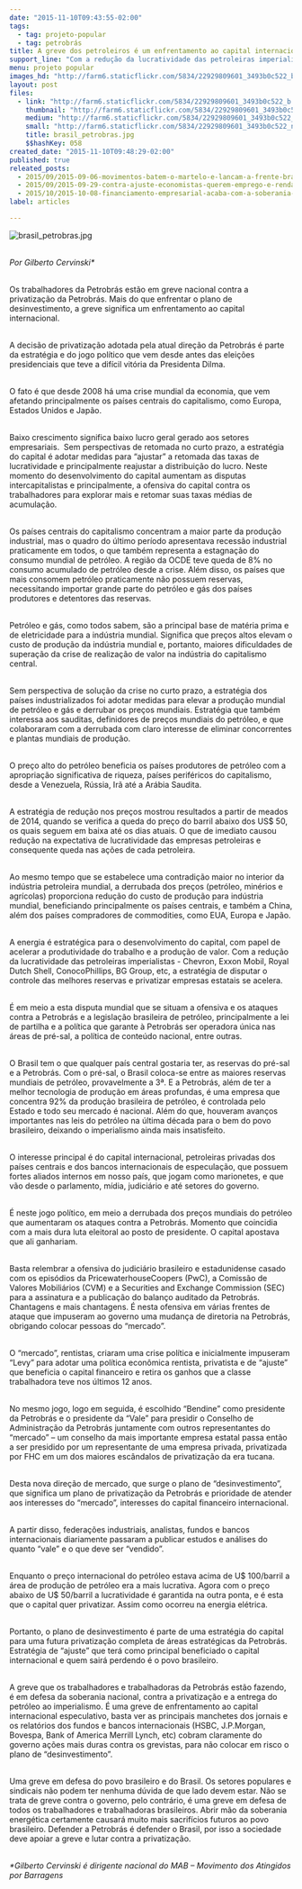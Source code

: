 ```yaml
---
date: "2015-11-10T09:43:55-02:00"
tags:
  - tag: projeto-popular
  - tag: petrobrás
title: A greve dos petroleiros é um enfrentamento ao capital internacional
support_line: "Com a redução da lucratividade das petroleiras imperialistas, a estratégia de disputar o controle das melhores reservas e privatizar estatais se acelera."
menu: projeto popular
images_hd: "http://farm6.staticflickr.com/5834/22929809601_3493b0c522_b.jpg"
layout: post
files:
  - link: "http://farm6.staticflickr.com/5834/22929809601_3493b0c522_b.jpg"
    thumbnail: "http://farm6.staticflickr.com/5834/22929809601_3493b0c522_t.jpg"
    medium: "http://farm6.staticflickr.com/5834/22929809601_3493b0c522_z.jpg"
    small: "http://farm6.staticflickr.com/5834/22929809601_3493b0c522_n.jpg"
    title: brasil_petrobras.jpg
    $$hashKey: 058
created_date: "2015-11-10T09:48:29-02:00"
published: true
releated_posts:
  - 2015/09/2015-09-06-movimentos-batem-o-martelo-e-lancam-a-frente-brasil-popular.md
  - 2015/09/2015-09-29-contra-ajuste-economistas-querem-emprego-e-renda-no-centro-da-politica-economica.md
  - 2015/10/2015-10-08-financiamento-empresarial-acaba-com-a-soberania-popular-afirma-especialista.md
label: articles

---
```

<p><img alt="brasil_petrobras.jpg" src="http://farm6.staticflickr.com/5834/22929809601_3493b0c522_b.jpg" /></p>

<p><br />
<em>Por Gilberto Cervinski*</em></p>

<p><br />
Os trabalhadores da Petrobr&aacute;s est&atilde;o em greve nacional contra a privatiza&ccedil;&atilde;o da Petrobr&aacute;s. Mais do que enfrentar o plano de desinvestimento, a greve significa um enfrentamento ao capital internacional.</p>

<p><br />
A decis&atilde;o de privatiza&ccedil;&atilde;o adotada pela atual dire&ccedil;&atilde;o da Petrobr&aacute;s &eacute; parte da estrat&eacute;gia e do jogo pol&iacute;tico que vem desde antes das elei&ccedil;&otilde;es presidenciais que teve a dif&iacute;cil vit&oacute;ria da Presidenta Dilma.</p>

<p><br />
O fato &eacute; que desde 2008 h&aacute; uma crise mundial da economia, que vem afetando principalmente os pa&iacute;ses centrais do capitalismo, como Europa, Estados Unidos e Jap&atilde;o.</p>

<p><br />
Baixo crescimento significa baixo lucro geral gerado aos setores empresariais. &nbsp;Sem perspectivas de retomada no curto prazo, a estrat&eacute;gia do capital &eacute; adotar medidas para &ldquo;ajustar&rdquo; a retomada das taxas de lucratividade e principalmente reajustar a distribui&ccedil;&atilde;o do lucro. Neste momento do desenvolvimento do capital aumentam as disputas intercapitalistas e principalmente, a ofensiva do capital contra os trabalhadores para explorar mais e retomar suas taxas m&eacute;dias de acumula&ccedil;&atilde;o.</p>

<p><br />
Os pa&iacute;ses centrais do capitalismo concentram a maior parte da produ&ccedil;&atilde;o industrial, mas o quadro do &uacute;ltimo per&iacute;odo apresentava recess&atilde;o industrial praticamente em todos, o que tamb&eacute;m representa a estagna&ccedil;&atilde;o do consumo mundial de petr&oacute;leo. A regi&atilde;o da OCDE teve queda de 8% no consumo acumulado de petr&oacute;leo desde a crise. Al&eacute;m disso, os pa&iacute;ses que mais consomem petr&oacute;leo praticamente n&atilde;o possuem reservas, necessitando importar grande parte do petr&oacute;leo e g&aacute;s dos pa&iacute;ses produtores e detentores das reservas.</p>

<p><br />
Petr&oacute;leo e g&aacute;s, como todos sabem, s&atilde;o a principal base de mat&eacute;ria prima e de eletricidade para a ind&uacute;stria mundial. Significa que pre&ccedil;os altos elevam o custo de produ&ccedil;&atilde;o da ind&uacute;stria mundial e, portanto, maiores dificuldades de supera&ccedil;&atilde;o da crise de realiza&ccedil;&atilde;o de valor na ind&uacute;stria do capitalismo central.</p>

<p><br />
Sem perspectiva de solu&ccedil;&atilde;o da crise no curto prazo, a estrat&eacute;gia dos pa&iacute;ses industrializados foi adotar medidas para elevar a produ&ccedil;&atilde;o mundial de petr&oacute;leo e g&aacute;s e derrubar os pre&ccedil;os mundiais. Estrat&eacute;gia que tamb&eacute;m interessa aos sauditas, definidores de pre&ccedil;os mundiais do petr&oacute;leo, e que colaboraram com a derrubada com claro interesse de eliminar concorrentes e plantas mundiais de produ&ccedil;&atilde;o.</p>

<p><br />
O pre&ccedil;o alto do petr&oacute;leo beneficia os pa&iacute;ses produtores de petr&oacute;leo com a apropria&ccedil;&atilde;o significativa de riqueza, pa&iacute;ses perif&eacute;ricos do capitalismo, desde a Venezuela, R&uacute;ssia, Ir&atilde; at&eacute; a Ar&aacute;bia Saudita.&nbsp;</p>

<p><br />
A estrat&eacute;gia de redu&ccedil;&atilde;o nos pre&ccedil;os mostrou resultados a partir de meados de 2014, quando se verifica a queda do pre&ccedil;o do barril abaixo dos US$ 50, os quais seguem em baixa at&eacute; os dias atuais. O que de imediato causou redu&ccedil;&atilde;o na expectativa de lucratividade das empresas petroleiras e consequente queda nas a&ccedil;&otilde;es de cada petroleira.</p>

<p><br />
Ao mesmo tempo que se estabelece uma contradi&ccedil;&atilde;o maior no interior da ind&uacute;stria petroleira mundial, a derrubada dos pre&ccedil;os (petr&oacute;leo, min&eacute;rios e agr&iacute;colas) proporciona redu&ccedil;&atilde;o do custo de produ&ccedil;&atilde;o para ind&uacute;stria mundial, beneficiando principalmente os pa&iacute;ses centrais, e tamb&eacute;m a China, al&eacute;m dos pa&iacute;ses compradores de commodities, como EUA, Europa e Jap&atilde;o.</p>

<p><br />
A energia &eacute; estrat&eacute;gica para o desenvolvimento do capital, com papel de acelerar a produtividade do trabalho e a produ&ccedil;&atilde;o de valor. Com a redu&ccedil;&atilde;o da lucratividade das petroleiras imperialistas - Chevron, Exxon Mobil, Royal Dutch Shell, ConocoPhillips, BG Group, etc, a estrat&eacute;gia de disputar o controle das melhores reservas e privatizar empresas estatais se acelera.</p>

<p><br />
&Eacute; em meio a esta disputa mundial que se situam a ofensiva e os ataques contra a Petrobr&aacute;s e a legisla&ccedil;&atilde;o brasileira de petr&oacute;leo, principalmente a lei de partilha e a pol&iacute;tica que garante &agrave; Petrobr&aacute;s ser operadora &uacute;nica nas &aacute;reas de pr&eacute;-sal, a pol&iacute;tica de conte&uacute;do nacional, entre outras.</p>

<p><br />
O Brasil tem o que qualquer pa&iacute;s central gostaria ter, as reservas do pr&eacute;-sal e a Petrobr&aacute;s. Com o pr&eacute;-sal, o Brasil coloca-se entre as maiores reservas mundiais de petr&oacute;leo, provavelmente a 3&ordf;. E a Petrobr&aacute;s, al&eacute;m de ter a melhor tecnologia de produ&ccedil;&atilde;o em &aacute;reas profundas, &eacute; uma empresa que concentra 92% da produ&ccedil;&atilde;o brasileira de petr&oacute;leo, &eacute; controlada pelo Estado e todo seu mercado &eacute; nacional. Al&eacute;m do que, houveram avan&ccedil;os importantes nas leis do petr&oacute;leo na &uacute;ltima d&eacute;cada para o bem do povo brasileiro, deixando o imperialismo ainda mais insatisfeito.</p>

<p><br />
O interesse principal &eacute; do capital internacional, petroleiras privadas dos pa&iacute;ses centrais e dos bancos internacionais de especula&ccedil;&atilde;o, que possuem fortes aliados internos em nosso pa&iacute;s, que jogam como marionetes, e que v&atilde;o desde o parlamento, m&iacute;dia, judici&aacute;rio e at&eacute; setores do governo.</p>

<p><br />
&Eacute; neste jogo pol&iacute;tico, em meio a derrubada dos pre&ccedil;os mundiais do petr&oacute;leo que aumentaram os ataques contra a Petrobr&aacute;s. Momento que coincidia com a mais dura luta eleitoral ao posto de presidente. O capital apostava que ali ganhariam.</p>

<p><br />
Basta relembrar a ofensiva do judici&aacute;rio brasileiro e estadunidense casado com os epis&oacute;dios da PricewaterhouseCoopers (PwC), a Comiss&atilde;o de Valores Mobili&aacute;rios (CVM) e a Securities and Exchange Commission (SEC) para a assinatura e a publica&ccedil;&atilde;o do balan&ccedil;o auditado da Petrobr&aacute;s. Chantagens e mais chantagens. &Eacute; nesta ofensiva em v&aacute;rias frentes de ataque que impuseram ao governo uma mudan&ccedil;a de diretoria na Petrobr&aacute;s, obrigando colocar pessoas do &ldquo;mercado&rdquo;.</p>

<p><br />
O &ldquo;mercado&rdquo;, rentistas, criaram uma crise pol&iacute;tica e inicialmente impuseram &ldquo;Levy&rdquo; para adotar uma pol&iacute;tica econ&ocirc;mica rentista, privatista e de &ldquo;ajuste&rdquo; que beneficia o capital financeiro e retira os ganhos que a classe trabalhadora teve nos &uacute;ltimos 12 anos.</p>

<p><br />
No mesmo jogo, logo em seguida, &eacute; escolhido &ldquo;Bendine&rdquo; como presidente da Petrobr&aacute;s e o presidente da &ldquo;Vale&rdquo; para presidir o Conselho de Administra&ccedil;&atilde;o da Petrobr&aacute;s juntamente com outros representantes do &ldquo;mercado&rdquo; &ndash; um conselho da mais importante empresa estatal passa ent&atilde;o a ser presidido por um representante de uma empresa privada, privatizada por FHC em um dos maiores esc&acirc;ndalos de privatiza&ccedil;&atilde;o da era tucana. &nbsp;</p>

<p><br />
Desta nova dire&ccedil;&atilde;o de mercado, que surge o plano de &ldquo;desinvestimento&rdquo;, que significa um plano de privatiza&ccedil;&atilde;o da Petrobr&aacute;s e prioridade de atender aos interesses do &ldquo;mercado&rdquo;, interesses do capital financeiro internacional.</p>

<p><br />
A partir disso, federa&ccedil;&otilde;es industriais, analistas, fundos e bancos internacionais diariamente passaram a publicar estudos e an&aacute;lises do quanto &ldquo;vale&rdquo; e o que deve ser &ldquo;vendido&rdquo;.</p>

<p><br />
Enquanto o pre&ccedil;o internacional do petr&oacute;leo estava acima de U$ 100/barril a &aacute;rea de produ&ccedil;&atilde;o de petr&oacute;leo era a mais lucrativa. Agora com o pre&ccedil;o abaixo de U$ 50/barril a lucratividade &eacute; garantida na outra ponta, e &eacute; esta que o capital quer privatizar. Assim como ocorreu na energia el&eacute;trica.</p>

<p><br />
Portanto, o plano de desinvestimento &eacute; parte de uma estrat&eacute;gia do capital para uma futura privatiza&ccedil;&atilde;o completa de &aacute;reas estrat&eacute;gicas da Petrobr&aacute;s. Estrat&eacute;gia de &ldquo;ajuste&rdquo; que ter&aacute; como principal beneficiado o capital internacional e quem sair&aacute; perdendo &eacute; o povo brasileiro.</p>

<p><br />
A greve que os trabalhadores e trabalhadoras da Petrobr&aacute;s est&atilde;o fazendo, &eacute; em defesa da soberania nacional, contra a privatiza&ccedil;&atilde;o e a entrega do petr&oacute;leo ao imperialismo. &Eacute; uma greve de enfrentamento ao capital internacional especulativo, basta ver as principais manchetes dos jornais e os relat&oacute;rios dos fundos e bancos internacionais (HSBC, J.P.Morgan, Bovespa, Bank of America Merrill Lynch, etc) cobram claramente do governo a&ccedil;&otilde;es mais duras contra os grevistas, para n&atilde;o colocar em risco o plano de &ldquo;desinvestimento&rdquo;.</p>

<p><br />
Uma greve em defesa do povo brasileiro e do Brasil. Os setores populares e sindicais n&atilde;o podem ter nenhuma d&uacute;vida de que lado devem estar. N&atilde;o se trata de greve contra o governo, pelo contr&aacute;rio, &eacute; uma greve em defesa de todos os trabalhadores e trabalhadoras brasileiros. Abrir m&atilde;o da soberania energ&eacute;tica certamente causar&aacute; muito mais sacrif&iacute;cios futuros ao povo brasileiro. Defender a Petrobr&aacute;s &eacute; defender o Brasil, por isso a sociedade deve apoiar a greve e lutar contra a privatiza&ccedil;&atilde;o.</p>

<p><br />
<em>*Gilberto Cervinski &eacute; dirigente nacional do MAB &ndash; Movimento dos Atingidos por Barragens</em></p>
